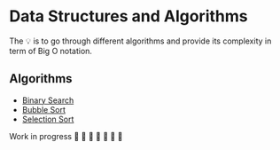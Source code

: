 # Data Structures and Algorithms

The 💡 is to go through different algorithms and provide its complexity in term of Big O notation. 

## Algorithms
- [Binary Search](https://github.com/daosgava/data-structures-and-algorithms/blob/main/algorithms/binarySearch.js)
- [Bubble Sort](https://github.com/daosgava/data-structures-and-algorithms/blob/main/algorithms/bubbleSort.js)
- [Selection Sort](https://github.com/daosgava/data-structures-and-algorithms/blob/main/algorithms/selectionSort.js)
  
Work in progress  🚧 🚧 🚧 🚧 🚧 🚧 🚧 
